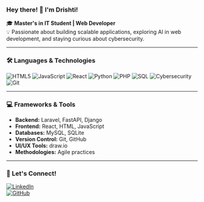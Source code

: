### Hey there! 👋 I'm Drishti!

🎓 **Master's in IT Student | Web Developer**  
💡 Passionate about building scalable applications, exploring AI in web development, and staying curious about cybersecurity.

---

### 🛠 Languages & Technologies  
![HTML5](https://img.shields.io/badge/HTML5-E34F26?style=flat&logo=html5&logoColor=white)  ![JavaScript](https://img.shields.io/badge/JavaScript-F7DF1E?style=flat&logo=javascript&logoColor=black)  ![React](https://img.shields.io/badge/React-61DAFB?style=flat&logo=react&logoColor=black)  ![Python](https://img.shields.io/badge/Python-3776AB?style=flat&logo=python&logoColor=white)  ![PHP](https://img.shields.io/badge/PHP-777BB4?style=flat&logo=php&logoColor=white)  ![SQL](https://img.shields.io/badge/SQL-4479A1?style=flat&logo=postgresql&logoColor=white)  ![Cybersecurity](https://img.shields.io/badge/Cybersecurity-2E3440?style=flat&logo=hackthebox&logoColor=green)  ![Git](https://img.shields.io/badge/Git-F05032?style=flat&logo=git&logoColor=white)

---

### 💻 Frameworks & Tools  
- **Backend:** Laravel, FastAPI, Django  
- **Frontend:** React, HTML, JavaScript  
- **Databases:** MySQL, SQLite  
- **Version Control:** Git, GitHub  
- **UI/UX Tools:** draw.io  
- **Methodologies:** Agile practices

---

### 🤝 Let's Connect!  
[![LinkedIn](https://img.shields.io/badge/LinkedIn-0A66C2?style=flat&logo=linkedin&logoColor=white)](https://www.linkedin.com/in/drishtimadaan/)  
[![GitHub](https://img.shields.io/badge/GitHub-181717?style=flat&logo=github&logoColor=white)](https://github.com/drishti-madaan)

